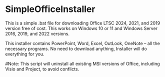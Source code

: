 # SimpleOfficeInstaller
This is a simple .bat file for downloading Office LTSC 2024, 2021, and 2019 version free of cost. This works on Windows 10 or 11 and Windows Server 2016, 2019, and 2022 versions.

This installer contains PowerPoint, Word, Excel, OutLook, OneNote – all the necessary programs. No need to download anything, Installer will do everything for you.

#Note: 
This script will uninstall all existing MSI versions of Office, including Visio and Project, to avoid conflicts.
